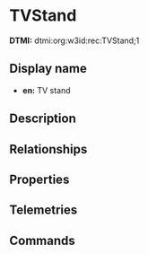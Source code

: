 # TVStand
**DTMI:** dtmi:org:w3id:rec:TVStand;1
## Display name
- **en:** TV stand
## Description
## Relationships
## Properties
## Telemetries
## Commands
